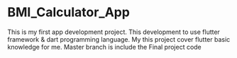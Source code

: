 # BMI_Calculator_App
This is my first app development project. This development to use flutter framework &amp; dart programming language. My this project cover flutter basic knowledge for me. 
Master branch is include the Final project code 
